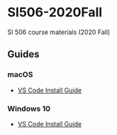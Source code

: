 # SI506-2020Fall

SI 506 course materials (2020 Fall)

## Guides

### macOS

* [VS Code Install Guide](/docs/guides/macos/mac-install_vscode_with_py_extension.md)

### Windows 10

* [VS Code Install Guide](/docs/guides/windows10/win-install_vscode_with_py_extension.md)
